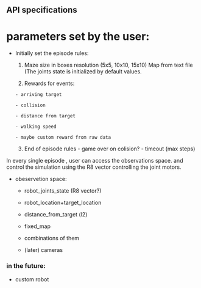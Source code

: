 ## API specifications

# parameters set by the user:

* Initially set the episode rules:
    1. Maze size in boxes resolution (5x5, 10x10, 15x10)
       Map from text file
       (The joints state is initialized by default values.
        
    2. Rewards for events: 
     
      - arriving target
      
      - collision 
      
      - distance from target
      
      - walking speed 
      
      - maybe custom reward from raw data

    3. End of episode rules
      - game over on colision?
      - timeout (max steps)

In every single episode , user can access the observations space.
and control the simulation using the R8 vector controlling the joint motors.

* obeservetion space: 
 
    - robot_joints_state (R8 vector?)
 
     - robot_location+target_location 
 
     - distance_from_target (l2)
 
     - fixed_map 
 
     - combinations of them
 
     - (later) cameras 


### in the future:
* custom robot
